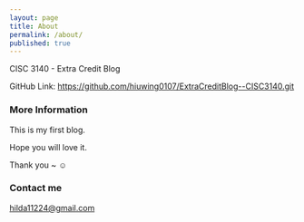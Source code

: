 ```yaml
---
layout: page
title: About
permalink: /about/
published: true
---
```


CISC 3140 - Extra Credit Blog

GitHub Link: https://github.com/hiuwing0107/ExtraCreditBlog--CISC3140.git

### More Information

This is my first blog. 

Hope you will love it. 

Thank you ~ ☺️

### Contact me

[hilda11224@gmail.com](mailto:hilda11224@gmail.com)
